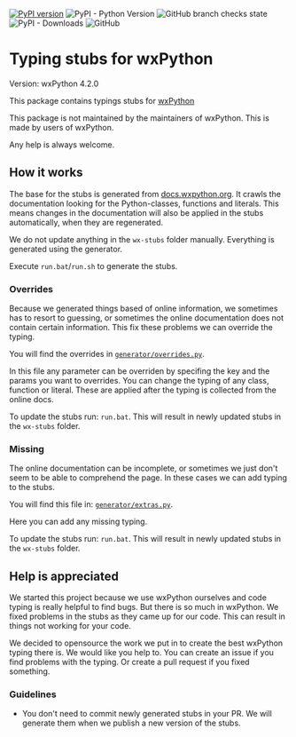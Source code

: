 [![PyPI version](https://badge.fury.io/py/types-wxpython.svg)](https://badge.fury.io/py/types-wxpython)
![PyPI - Python Version](https://img.shields.io/pypi/pyversions/types-wxpython)
![GitHub branch checks state](https://img.shields.io/github/checks-status/AlexionSoftware/types-wxpython/main)
![PyPI - Downloads](https://img.shields.io/pypi/dm/types-wxpython)
![GitHub](https://img.shields.io/github/license/AlexionSoftware/types-wxpython)

# Typing stubs for wxPython
Version: wxPython 4.2.0

This package contains typings stubs for [wxPython](https://pypi.org/project/wxPython/)

This package is not maintained by the maintainers of wxPython. This is made by users of wxPython.

Any help is always welcome.

## How it works
The base for the stubs is generated from [docs.wxpython.org](https://docs.wxpython.org/). It crawls the documentation looking for the Python-classes, functions and literals. This means changes in the documentation will also be applied in the stubs automatically, when they are regenerated.

We do not update anything in the `wx-stubs` folder manually. Everything is generated using the generator.

Execute `run.bat`/`run.sh` to generate the stubs.

### Overrides
Because we generated things based of online information, we sometimes has to resort to guessing, or sometimes the online documentation does not contain certain information. This fix these problems we can override the typing.

You will find the overrides in [`generator/overrides.py`](https://github.com/AlexionSoftware/types-wxpython/blob/main/generator/overrides.py).

In this file any parameter can be overriden by specifing the key and the params you want to overrides. You can change the typing of any class, function or literal. These are applied after the typing is collected from the online docs. 

To update the stubs run: `run.bat`. This will result in newly updated stubs in the `wx-stubs` folder.

### Missing
The online documentation can be incomplete, or sometimes we just don't seem to be able to comprehend the page. In these cases we can add typing to the stubs.

You will find this file in: [`generator/extras.py`](https://github.com/AlexionSoftware/types-wxpython/blob/main/generator/extras.py).

Here you can add any missing typing.

To update the stubs run: `run.bat`. This will result in newly updated stubs in the `wx-stubs` folder.

## Help is appreciated
We started this project because we use wxPython ourselves and code typing is really helpful to find bugs. 
But there is so much in wxPython. We fixed problems in the stubs as they came up for our code. This can result in things not working for your code. 

We decided to opensource the work we put in to create the best wxPython typing there is. 
We would like you help to. You can create an issue if you find problems with the typing. Or create a pull request if you fixed something.

### Guidelines
* You don't need to commit newly generated stubs in your PR. We will generate them when we publish a new version of the stubs.
